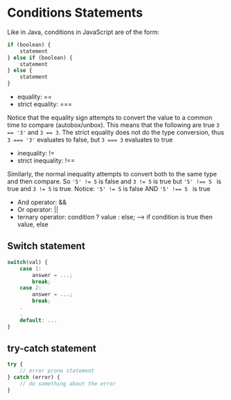 # Conditions Statements

Like in Java, conditions in JavaScript are of the form:

```javascript
if (boolean) {
    statement
} else if (boolean) {
    statement
} else {
    statement
}
```

- equality: ==
- strict equality: ===

Notice that the equality sign attempts to convert the value to a common time to compare (autobox/unbox). This means that
the following are true `3 == '3'` and `3 == 3`. The strict equality does not do the type conversion, thus `3 === '3'` evaluates to false,
but `3 === 3` evaluates to true

- inequality: !=
- strict inequality: !==

Similarly, the normal inequality attempts to convert both to the same type and then compare.
So `'5' != 5`  is false and `3 != 5` is true but `'5' !== 5 ` is true and `3 != 5` is true.
Notice: `'5' != 5`  is false AND `'5' !== 5 ` is true

- And operator: &&
- Or operator: ||
- ternary operator: condition ? value : else;  --> if condition is true then value, else


## Switch statement

```javascript
switch(val) {
    case 1:
        answer = ...;
        break;
    case 2:
        answer = ...;
        break;
    .
    .
    default: ...
}
```

## try-catch statement

```javascript
try {
    // error prone statement
} catch (error) {
    // do something about the error
}
```